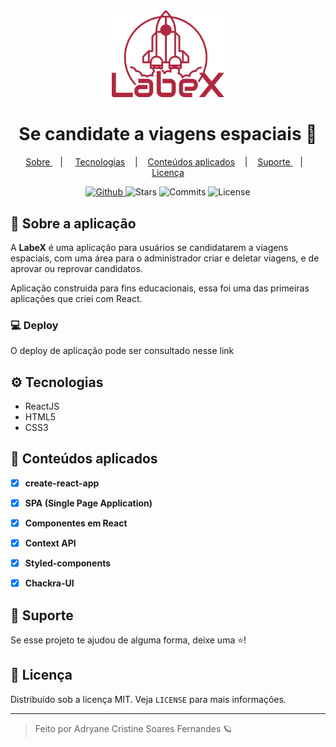 <div align="center">
  <img src='./src/assets/logoRed.png' width="180px" />
</div>
  
<div align="center">
  <h1>Se candidate a viagens espaciais 🚀</h1>
</div>

<p align="center" >
  <a href="#-sobre-a-aplica%C3%A7%C3%A3o"> Sobre </a> &nbsp;&nbsp;&nbsp;| &nbsp;&nbsp;&nbsp;
  <a href="#-tecnologias">Tecnologias</a> &nbsp;&nbsp;&nbsp;|&nbsp;&nbsp;&nbsp;
  <a href="#-conteúdos-aplicados"> Conteúdos aplicados</a> &nbsp;&nbsp;&nbsp;|&nbsp;&nbsp;&nbsp;
  <a href="#-suporte"> Suporte </a> &nbsp;&nbsp;&nbsp;|&nbsp;&nbsp;&nbsp;
  <a href="#-licen%C3%A7a">Licença</a>
</p>

<p align="center">
  <a href="https://github.com/adryanefernandes" target="_blank">
    <img src="https://img.shields.io/static/v1?label=author&message=adryanefernandes&color=B0283E&labelColor=DD6847" alt="Github"> 
  </a>
  <img src="https://img.shields.io/github/stars/adryanefernandes/Labex?color=B0283E&labelColor=DD6847" alt="Stars">
  <img src="https://img.shields.io/github/last-commit/adryanefernandes/Labex?color=B0283E&labelColor=DD6847" alt="Commits">
  <img src="https://img.shields.io/static/v1?label=license&message=MIT&color=B0283E&labelColor=DD6847" alt="License">
</p>


 ## 📌 Sobre a aplicação
A **LabeX** é uma aplicação para usuários se candidatarem a viagens espaciais, com uma área para o administrador criar e deletar viagens, e de aprovar ou reprovar candidatos. 

Aplicação construida para fins educacionais, essa foi uma das primeiras aplicações que criei com React.

### 💻 Deploy
O deploy de aplicação pode ser consultado nesse link

## ⚙ Tecnologias
- ReactJS
- HTML5
- CSS3

## 📝 Conteúdos aplicados
- [X] **create-react-app**
- [X] **SPA (Single Page Application)**
- [X] **Componentes em React**
- [X] **Context API**
- [X] **Styled-components**
- [X] **Chackra-UI**


## 🥳 Suporte
Se esse projeto te ajudou de alguma forma, deixe uma ⭐️!

## 📝 Licença

Distribuído sob a licença MIT. Veja `LICENSE` para mais informações.

---
<blockquote>
    Feito por Adryane Cristine Soares Fernandes 🪐
</blockquote>
